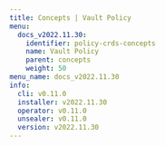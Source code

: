 ```yaml
---
title: Concepts | Vault Policy
menu:
  docs_v2022.11.30:
    identifier: policy-crds-concepts
    name: Vault Policy
    parent: concepts
    weight: 50
menu_name: docs_v2022.11.30
info:
  cli: v0.11.0
  installer: v2022.11.30
  operator: v0.11.0
  unsealer: v0.11.0
  version: v2022.11.30
---
```


